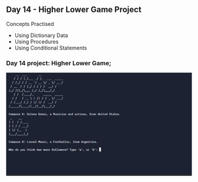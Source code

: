 ## Day 14 - Higher Lower Game Project

Concepts Practised

- Using Dictionary Data
- Using Procedures
- Using Conditional Statements

### Day 14 project: Higher Lower Game;

![img.png](img.png)